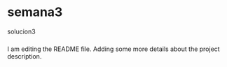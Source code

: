# semana3
solucion3
#####
I am editing the README file. Adding some more details about the project description.
